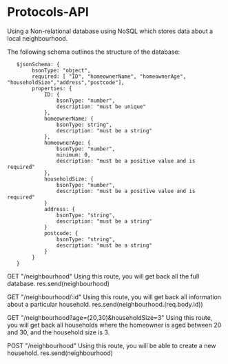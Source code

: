 # Protocols-API

Using a Non-relational database using NoSQL which stores data about a local neighbourhood. 

The following schema outlines the structure of the database:

       $jsonSchema: {
            bsonType: "object",
            required: [ "ID", "homeownerName", "homeownerAge", "householdSize","address","postcode"],
            properties: {
                ID: {
                    bsonType: "number",
                    description: "must be unique"
                },
                homeownerName: {
                    bsonType: string",
                    description: "must be a string"
                },
                homeownerAge: {
                    bsonType: "number",
                    minimum: 0,
                    description: "must be a positive value and is required"
                },
                householdSize: {
                    bsonType: "number",
                    description: "must be a positive value and is required"
                }
                address: {
                    bsonType: "string",
                    description: "must be a string"
                }
                postcode: {
                    bsonType: "string",
                    description: "must be a string"
                }
            }
       }
       
      

GET "/neighbourhood"
Using this route, you will get back all the full database.
res.send(neighbourhood)

GET "/neighbourhood/:id"
Using this route, you will get back all information about a particular household.
res.send(neighbourhood.(req.body.id))

GET "/neighbourhood?age=(20,30)&householdSize=3"
Using this route, you will get back all households where the homeowner is aged between 20 and 30, and the household size is 3.

POST "/neighbourhood"
Using this route, you will be able to create a new household.
res.send(neighbourhood)

